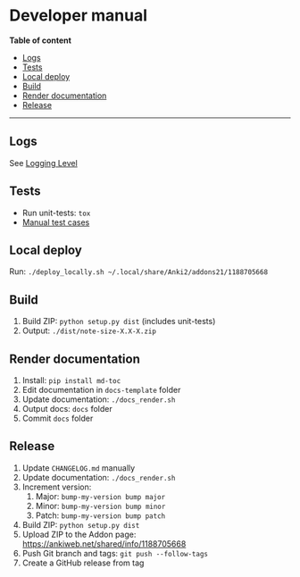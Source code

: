 # Developer manual

**Table of content**

<!--TOC-->

- [Logs](#logs)
- [Tests](#tests)
- [Local deploy](#local-deploy)
- [Build](#build)
- [Render documentation](#render-documentation)
- [Release](#release)

<!--TOC-->

---

## Logs

See [Logging Level](configuration.md#logging-level)

## Tests

- Run unit-tests: `tox`
- [Manual test cases](manual-test-cases.md)

## Local deploy

Run: `./deploy_locally.sh ~/.local/share/Anki2/addons21/1188705668`

## Build

1. Build ZIP: `python setup.py dist` (includes unit-tests)
2. Output: `./dist/note-size-X.X-X.zip`

## Render documentation

1. Install: `pip install md-toc`
2. Edit documentation in `docs-template` folder
3. Update documentation: `./docs_render.sh`
4. Output docs: `docs` folder
5. Commit `docs` folder

## Release

1. Update `CHANGELOG.md` manually
2. Update documentation: `./docs_render.sh`
3. Increment version:
    1. Major: `bump-my-version bump major`
    2. Minor: `bump-my-version bump minor`
    3. Patch: `bump-my-version bump patch`
4. Build ZIP: `python setup.py dist`
5. Upload ZIP to the Addon page: https://ankiweb.net/shared/info/1188705668
6. Push Git branch and tags: `git push --follow-tags`
7. Create a GitHub release from tag
